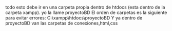 todo esto debe ir en una carpeta propia dentro de htdocs (esta dentro de la carpeta xampp).
yo la llame proyectoBD
El orden de carpetas es la siguiente para evitar errores:
C:\xampp\htdocs\proyectoBD
Y ya dentro de proyectoBD van las carpetas de conexiones,html,css
